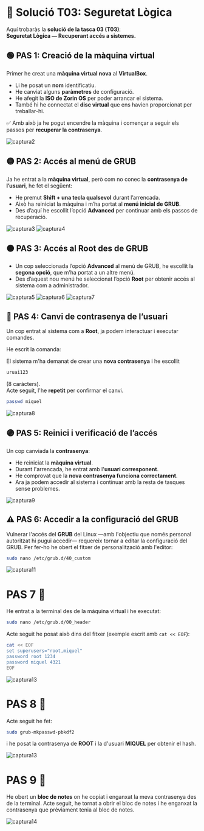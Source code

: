 # 🔧 Solució T03: Seguretat Lògica

Aquí trobaràs la **solució de la tasca 03 (T03)**:  
**Seguretat Lògica — Recuperant accés a sistemes.**

## 🟢 PAS 1: Creació de la màquina virtual

Primer he creat una **màquina virtual nova** al **VirtualBox**.  

- Li he posat un **nom** identificatiu.  
- He canviat alguns **paràmetres** de configuració.  
- He afegit la **ISO de Zorin OS** per poder arrancar el sistema.  
- També hi he connectat el **disc virtual** que ens havien proporcionat per treballar-hi.  

✅ Amb això ja he pogut encendre la màquina i començar a seguir els passos per **recuperar la contrasenya**.


![captura2](img/capt2.png)


## 🟡 PAS 2: Accés al menú de GRUB

Ja he entrat a la **màquina virtual**, però com no conec la **contrasenya de l’usuari**, he fet el següent:  

- He premut **Shift + una tecla qualsevol** durant l’arrencada.  
- Això ha reiniciat la màquina i m’ha portat al **menú inicial de GRUB**.  
- Des d’aquí he escollit l’opció **Advanced** per continuar amb els passos de recuperació.

![captura3](img/capt3.png)
![captura4](img/capt4.png)


## 🟠 PAS 3: Accés al Root des de GRUB

- Un cop seleccionada l’opció **Advanced** al menú de GRUB, he escollit la **segona opció**, que m’ha portat a un altre menú.  
- Des d’aquest nou menú he seleccionat l’opció **Root** per obtenir accés al sistema com a administrador.

![captura5](img/capt5.png)
![captura6](img/capt6.png)
![captura7](img/capt7.png)



## 🔵 PAS 4: Canvi de contrasenya de l’usuari

Un cop entrat al sistema com a **Root**, ja podem interactuar i executar comandes.

He escrit la comanda:

El sistema m'ha demanat de crear una **nova contrasenya** i he escollit 
```bash
uruai123
```
 (8 caràcters).  
Acte seguit, l'he **repetit** per confirmar el canvi.

```bash
passwd miquel
```

![captura8](img/capt8.png)


## 🟣 PAS 5: Reinici i verificació de l’accés

Un cop canviada la **contrasenya**:  

- He reiniciat la **màquina virtual**.  
- Durant l'arrencada, he entrat amb l'**usuari corresponent**.  
- He comprovat que la **nova contrasenya funciona correctament**.  
- Ara ja podem accedir al sistema i continuar amb la resta de tasques sense problemes.

![captura9](img/capt9.png)


## ⚠️ PAS 6: Accedir a la configuració del GRUB

Vulnerar l'accés del **GRUB** del Linux —amb l'objectiu que només personal autoritzat hi pugui accedir— requereix tornar a editar la configuració del GRUB. Per fer-ho he obert el fitxer de personalització amb l'editor:

```bash
sudo nano /etc/grub.d/40_custom

```
![captura11](img/capt11.png)

# PAS 7 🧭

He entrat a la terminal des de la màquina virtual i he executat:

```bash
sudo nano /etc/grub.d/00_header
```

Acte seguit he posat això dins del fitxer (exemple escrit amb `cat << EOF`):

```bash
cat << EOF
set superusers="root,miquel"
password root 1234
password miquel 4321
EOF
```

![captura13](img/capt12.png)


# PAS 8 🔐

Acte seguit he fet:

```bash
sudo grub-mkpasswd-pbkdf2
```

i he posat la contrasenya de **ROOT** i la d'usuari **MIQUEL** per obtenir el hash.

![captura13](img/capt13.png)


# PAS 9 📝

He obert un **bloc de notes** on he copiat i enganxat la meva contrasenya des de la terminal.
Acte seguit, he tornat a obrir el bloc de notes i he enganxat la contrasenya que prèviament tenia al bloc de notes.

![captura14](img/capt14.png)













